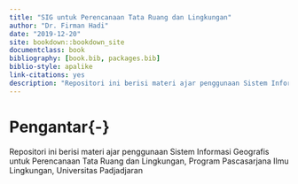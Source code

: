 ```yaml
--- 
title: "SIG untuk Perencanaan Tata Ruang dan Lingkungan"
author: "Dr. Firman Hadi"
date: "2019-12-20"
site: bookdown::bookdown_site
documentclass: book
bibliography: [book.bib, packages.bib]
biblio-style: apalike
link-citations: yes
description: "Repositori ini berisi materi ajar penggunaan Sistem Informasi Geografis untuk Perencanaan Tata Ruang dan Lingkungan, Program Pascasarjana Ilmu Lingkungan, Universitas Padjadjaran"
---
```


# Pengantar{-}

Repositori ini berisi materi ajar penggunaan Sistem Informasi Geografis untuk Perencanaan Tata Ruang dan Lingkungan, Program Pascasarjana Ilmu Lingkungan, Universitas Padjadjaran
